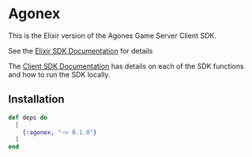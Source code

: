 # Agonex

This is the Elixir version of the Agones Game Server Client SDK.

See the [Elixir SDK Documentation](https://hex.pm/agonex) for details

The [Client SDK Documentation](https://agondes.dev/site/docs/guides/client-sdks/) has details on each of the SDK functions and how to run the SDK locally.

## Installation

```elixir
def deps do
  [
    {:agonex, "~> 0.1.0"}
  ]
end
```

